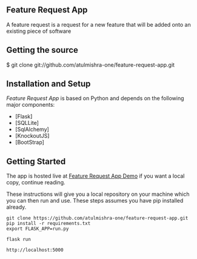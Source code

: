 ## Feature Request App

A feature request is a request for a new feature that will be added onto an existing piece of software

## Getting the source
 $ git clone git://github.com/atulmishra-one/feature-request-app.git
 
 ## Installation and Setup
 
 *Feature Request App* is based on Python and depends on the following major components:
 
 * [Flask]
 * [SQLLite]
 * [SqlAlchemy]
 * [KnockoutJS]
 * [BootStrap]
 
 ## Getting Started

The app is hosted live at [Feature Request App Demo](https://feature-request-app-atul.herokuapp.com) if you want a local copy, continue reading.

These instructions will give you a local repository on your machine which you can then run and use. These steps assumes you have pip installed already.

```
git clone https://github.com/atulmishra-one/feature-request-app.git
pip install -r requirements.txt
export FLASK_APP=run.py

flask run 

http://localhost:5000
```